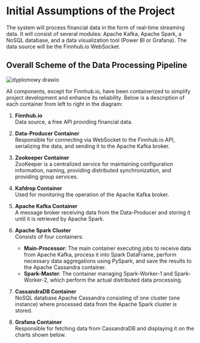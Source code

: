 # Initial Assumptions of the Project

The system will process financial data in the form of real-time streaming data. It will consist of several modules: Apache Kafka, Apache Spark, a NoSQL database, and a data visualization tool (Power BI or Grafana). The data source will be the Finnhub.io WebSocket. 

## Overall Scheme of the Data Processing Pipeline

![dyplomowy drawio](https://github.com/user-attachments/assets/f9168ab6-f0ee-4084-89d9-304a3a234ed3)

All components, except for Finnhub.io, have been containerized to simplify project development and enhance its reliability. Below is a description of each container from left to right in the diagram:

1. **Finnhub.io**  
   Data source, a free API providing financial data.

2. **Data-Producer Container**  
   Responsible for connecting via WebSocket to the Finnhub.io API, serializing the data, and sending it to the Apache Kafka broker.

3. **Zookeeper Container**  
   ZooKeeper is a centralized service for maintaining configuration information, naming, providing distributed synchronization, and providing group services.

4. **Kafdrop Container**  
   Used for monitoring the operation of the Apache Kafka broker.

5. **Apache Kafka Container**  
   A message broker receiving data from the Data-Producer and storing it until it is retrieved by Apache Spark.

6. **Apache Spark Cluster**  
   Consists of four containers:
   - **Main-Processor**: The main container executing jobs to receive data from Apache Kafka, process it into Spark DataFrame, perform necessary data aggregations using PySpark, and save the results to the Apache Cassandra container.
   - **Spark-Master**: The container managing Spark-Worker-1 and Spark-Worker-2, which perform the actual distributed data processing.

7. **CassandraDB Container**  
   NoSQL database Apache Cassandra consisting of one cluster (one instance) where processed data from the Apache Spark cluster is stored.

8. **Grafana Container**  
   Responsible for fetching data from CassandraDB and displaying it on the charts shown below.
